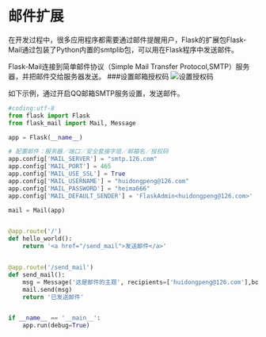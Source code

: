 # 邮件扩展
在开发过程中，很多应用程序都需要通过邮件提醒用户，Flask的扩展包Flask-Mail通过包装了Python内置的smtplib包，可以用在Flask程序中发送邮件。

Flask-Mail连接到简单邮件协议（Simple Mail Transfer Protocol,SMTP）服务器，并把邮件交给服务器发送。
###设置邮箱授权码
![设置授权码](/assets/identify_code.png)

如下示例，通过开启QQ邮箱SMTP服务设置，发送邮件。

```python
#coding:utf-8
from flask import Flask
from flask_mail import Mail, Message

app = Flask(__name__)

# 配置邮件：服务器／端口／安全套接字层／邮箱名／授权码
app.config['MAIL_SERVER'] = "smtp.126.com"
app.config['MAIL_PORT'] = 465
app.config['MAIL_USE_SSL'] = True
app.config['MAIL_USERNAME'] = "huidongpeng@126.com"
app.config['MAIL_PASSWORD'] = "heima666"
app.config['MAIL_DEFAULT_SENDER'] = 'FlaskAdmin<huidongpeng@126.com>'

mail = Mail(app)


@app.route('/')
def hello_world():
    return '<a href="/send_mail">发送邮件</a>'


@app.route('/send_mail')
def send_mail():
    msg = Message('这是邮件的主题', recipients=['huidongpeng@126.com'],body='This is flask mail')
    mail.send(msg)
    return '已发送邮件'


if __name__ == '__main__':
    app.run(debug=True)
```